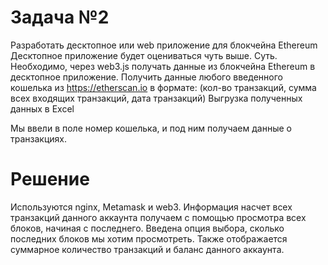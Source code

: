 # Задача №2
Разработать десктопное или web приложение для блокчейна Ethereum
Десктопное приложение будет оцениваться чуть выше.
Суть.
Необходимо, через web3.js получать данные из блокчейна Ethereum в десктопное приложение.
Получить данные любого введенного кошелька из https://etherscan.io в формате: (кол-во транзакций, сумма всех входящих транзакций, дата транзакций)
Выгрузка полученных данных в Excel  
 
Мы ввели в поле номер кошелька, и под ним получаем данные о транзакциях.

# Решение

Используются nginx, Metamask и web3. Информация насчет всех транзакций данного аккаунта получаем с помощью просмотра всех блоков, начиная с последнего. Введена опция выбора, сколько последних блоков мы хотим просмотреть. Также отображается суммарное количество транзакций и баланс данного аккаунта.

